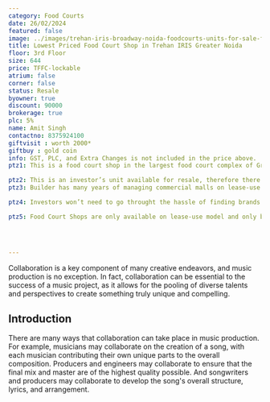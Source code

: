 ```yaml
---
category: Food Courts
date: 26/02/2024
featured: false
image: ../images/trehan-iris-broadway-noida-foodcourts-units-for-sale-ffs04.webp
title: Lowest Priced Food Court Shop in Trehan IRIS Greater Noida
floor: 3rd Floor
size: 644
price: TFFC-lockable
atrium: false
corner: false
status: Resale
byowner: true
discount: 90000
brokerage: true
plc: 5%
name: Amit Singh
contactno: 8375924100
giftvisit : worth 2000*
giftbuy : gold coin
info: GST, PLC, and Extra Changes is not included in the price above.
ptz1: This is a food court shop in the largest food court complex of Greater Noida West.

ptz2: This is an investor’s unit available for resale, therefore there won’t be any brokerage charges.
ptz3: Builder has many years of managing commercial malls on lease-use model, therefore investors can be assured to have consistent rental income for their investments for a very long period of time.

ptz4: Investors won’t need to go throught the hassle of finding brands to rent their shops to, as this hassle is undertaken by the builder.

ptz5: Food Court Shops are only available on lease-use model and only builder has the leasing rights for these shops.




---
```


Collaboration is a key component of many creative endeavors, and music production is no exception. In fact, collaboration can be essential to the success of a music project, as it allows for the pooling of diverse talents and perspectives to create something truly unique and compelling.

## Introduction

There are many ways that collaboration can take place in music production. For example, musicians may collaborate on the creation of a song, with each musician contributing their own unique parts to the overall composition. Producers and engineers may collaborate to ensure that the final mix and master are of the highest quality possible. And songwriters and producers may collaborate to develop the song's overall structure, lyrics, and arrangement.
